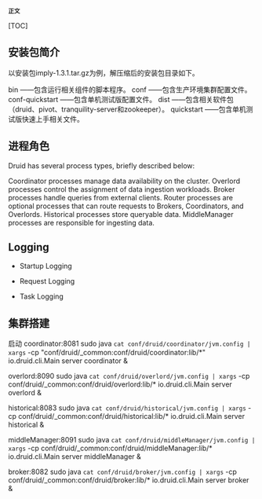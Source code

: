 **`正文`**

[TOC]

## 安装包简介
以安装包imply-1.3.1.tar.gz为例，解压缩后的安装包目录如下。

bin ——包含运行相关组件的脚本程序。
conf ——包含生产环境集群配置文件。
conf-quickstart ——包含单机测试版配置文件。
dist ——包含相关软件包（druid、pivot、tranquility-server和zookeeper）。
quickstart ——包含单机测试版快速上手相关文件。


## 进程角色
Druid has several process types, briefly described below:

Coordinator processes manage data availability on the cluster.
Overlord processes control the assignment of data ingestion workloads.
Broker processes handle queries from external clients.
Router processes are optional processes that can route requests to Brokers, Coordinators, and Overlords.
Historical processes store queryable data.
MiddleManager processes are responsible for ingesting data.


## Logging
* Startup Logging



* Request Logging



* Task Logging



## 集群搭建

启动
coordinator:8081
sudo java `cat conf/druid/coordinator/jvm.config | xargs` -cp "conf/druid/_common:conf/druid/coordinator:lib/*" io.druid.cli.Main server coordinator &

overlord:8090
sudo java `cat conf/druid/overlord/jvm.config | xargs` -cp conf/druid/_common:conf/druid/overlord:lib/* io.druid.cli.Main server overlord &

historical:8083
sudo java `cat conf/druid/historical/jvm.config | xargs` -cp conf/druid/_common:conf/druid/historical:lib/* io.druid.cli.Main server historical &

middleManager:8091
sudo java `cat conf/druid/middleManager/jvm.config | xargs` -cp conf/druid/_common:conf/druid/middleManager:lib/* io.druid.cli.Main server middleManager &

broker:8082
sudo java `cat conf/druid/broker/jvm.config | xargs` -cp conf/druid/_common:conf/druid/broker:lib/* io.druid.cli.Main server broker &